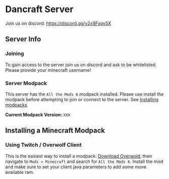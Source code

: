 # Dancraft Server

Join us on discord: https://discord.gg/y2x9Fxqv5X

## Server Info

### Joining 
To gain access to the server join us on discord and ask to be whitelisted. Please provide your minecraft username!

### Server Modpack
This server has the `All the Mods 6` modpack installed. Please use install the modpack before attempting to join or connect to the server. See [Installing modpacks](#installing-a-minecraft-modpack)

**Current Modpack Version:** `XXX`

## Installing a Minecraft Modpack

### Using Twitch / Overwolf Client

This is the easiest way to install a modpack. [Download Overwold](https://download.overwolf.com/install/Download?Channel=web_dl_btn2), then navigate to `Mods > Minecraft` and search for `All the Mods 6`. Install the mod and make sure to set your client java parameters to add some move available ram.   
